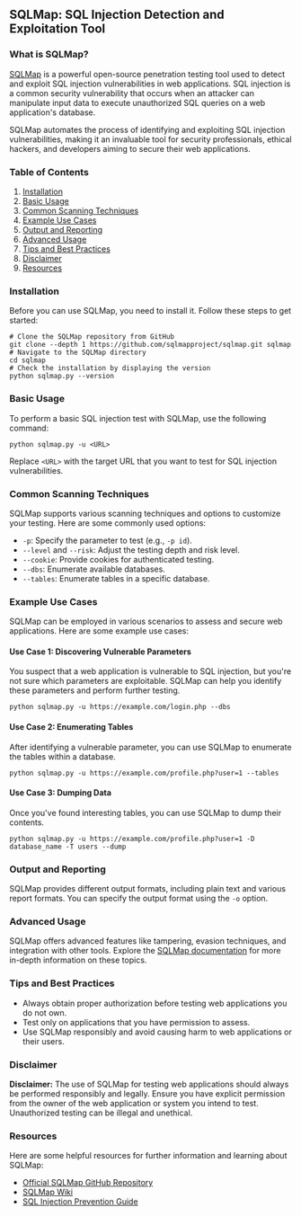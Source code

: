 ## SQLMap: SQL Injection Detection and Exploitation Tool

### What is SQLMap?
[SQLMap](https://github.com/sqlmapproject/sqlmap) is a powerful open-source penetration testing tool used to detect and exploit SQL injection vulnerabilities in web applications. SQL injection is a common security vulnerability that occurs when an attacker can manipulate input data to execute unauthorized SQL queries on a web application's database.

SQLMap automates the process of identifying and exploiting SQL injection vulnerabilities, making it an invaluable tool for security professionals, ethical hackers, and developers aiming to secure their web applications.

### Table of Contents
1. [Installation](#installation)
2. [Basic Usage](#basic-usage)
3. [Common Scanning Techniques](#common-scanning-techniques)
4. [Example Use Cases](#example-use-cases)
5. [Output and Reporting](#output-and-reporting)
6. [Advanced Usage](#advanced-usage)
7. [Tips and Best Practices](#tips-and-best-practices)
8. [Disclaimer](#disclaimer)
9. [Resources](#resources)

### Installation
Before you can use SQLMap, you need to install it. Follow these steps to get started:
```shell
# Clone the SQLMap repository from GitHub
git clone --depth 1 https://github.com/sqlmapproject/sqlmap.git sqlmap
# Navigate to the SQLMap directory
cd sqlmap
# Check the installation by displaying the version
python sqlmap.py --version
```

### Basic Usage
To perform a basic SQL injection test with SQLMap, use the following command:
```shell
python sqlmap.py -u <URL>
```
Replace `<URL>` with the target URL that you want to test for SQL injection vulnerabilities.

### Common Scanning Techniques
SQLMap supports various scanning techniques and options to customize your testing. Here are some commonly used options:
- `-p`: Specify the parameter to test (e.g., `-p id`).
- `--level` and `--risk`: Adjust the testing depth and risk level.
- `--cookie`: Provide cookies for authenticated testing.
- `--dbs`: Enumerate available databases.
- `--tables`: Enumerate tables in a specific database.

### Example Use Cases
SQLMap can be employed in various scenarios to assess and secure web applications. Here are some example use cases:

#### Use Case 1: Discovering Vulnerable Parameters
You suspect that a web application is vulnerable to SQL injection, but you're not sure which parameters are exploitable. SQLMap can help you identify these parameters and perform further testing.

```shell
python sqlmap.py -u https://example.com/login.php --dbs
```

#### Use Case 2: Enumerating Tables
After identifying a vulnerable parameter, you can use SQLMap to enumerate the tables within a database.

```shell
python sqlmap.py -u https://example.com/profile.php?user=1 --tables
```

#### Use Case 3: Dumping Data
Once you've found interesting tables, you can use SQLMap to dump their contents.

```shell
python sqlmap.py -u https://example.com/profile.php?user=1 -D database_name -T users --dump
```

### Output and Reporting
SQLMap provides different output formats, including plain text and various report formats. You can specify the output format using the `-o` option.

### Advanced Usage
SQLMap offers advanced features like tampering, evasion techniques, and integration with other tools. Explore the [SQLMap documentation](https://github.com/sqlmapproject/sqlmap/wiki) for more in-depth information on these topics.

### Tips and Best Practices
- Always obtain proper authorization before testing web applications you do not own.
- Test only on applications that you have permission to assess.
- Use SQLMap responsibly and avoid causing harm to web applications or their users.

### Disclaimer
**Disclaimer:** The use of SQLMap for testing web applications should always be performed responsibly and legally. Ensure you have explicit permission from the owner of the web application or system you intend to test. Unauthorized testing can be illegal and unethical.

### Resources
Here are some helpful resources for further information and learning about SQLMap:
- [Official SQLMap GitHub Repository](https://github.com/sqlmapproject/sqlmap)
- [SQLMap Wiki](https://github.com/sqlmapproject/sqlmap/wiki)
- [SQL Injection Prevention Guide](https://www.owasp.org/index.php/SQL_Injection_Prevention_Cheat_Sheet)
